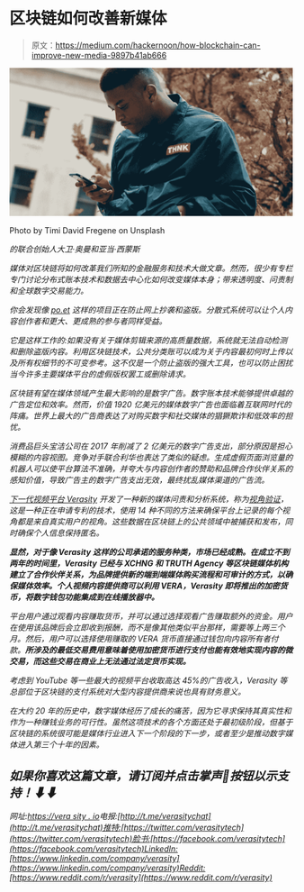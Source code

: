 # 区块链如何改善新媒体

> 原文：<https://medium.com/hackernoon/how-blockchain-can-improve-new-media-9897b41ab666>

![](img/1470fc850b9cae5ded78c0aa692cf7d0.png)

Photo by Timi David Fregene on Unsplash

[](https://verasity.io/)*的联合创始人大卫·奥曼和亚当·西蒙斯*

*媒体对区块链将如何改革我们所知的金融服务和技术大做文章。然而，很少有专栏专门讨论分布式账本技术和数据去中心化如何改变媒体本身；带来透明度、问责制和全球数字交易能力。*

*你会发现像 [po.et](http://po.et/) 这样的项目正在防止网上抄袭和盗版。分散式系统可以让个人内容创作者和更大、更成熟的参与者同样受益。*

*它是这样工作的:如果没有关于媒体剪辑来源的高质量数据，系统就无法自动检测和删除盗版内容。利用区块链技术，公共分类账可以成为关于内容最初何时上传以及所有权细节的不可变参考。这不仅是一个防止盗版的强大工具，也可以防止困扰当今许多主要媒体平台的虚假版权罢工或删除请求。*

*区块链有望在媒体领域产生最大影响的是数字广告。数字账本技术能够提供卓越的广告定位和效率。然而，价值 1920 亿美元的媒体数字广告也面临着互联网时代的阵痛。世界上最大的广告商表达了对购买数字和社交媒体的猖獗欺诈和低效率的担忧。*

*消费品巨头宝洁公司在 2017 年削减了 2 亿美元的数字广告支出，部分原因是担心模糊的内容视图。竞争对手联合利华也表达了类似的疑虑。生成虚假页面浏览量的机器人可以使平台算法不准确，并夸大与内容创作者的赞助和品牌合作伙伴关系的感知价值，导致广告主的数字广告支出无效，最终扰乱媒体渠道的广告流。*

*[下一代视频平台 Verasity](https://verasity.io/) 开发了一种新的媒体问责和分析系统，称为[视角验证](https://verasity.io/documents/verasity_whitepaper_eng.pdf)，这是一种正在申请专利的技术，使用 14 种不同的方法来确保平台上记录的每个视角都是来自真实用户的视角。这些数据在区块链上的公共领域中被捕获和发布，同时确保个人信息保持匿名。*

***显然，对于像 Verasity 这样的公司承诺的服务种类，市场已经成熟。在成立不到两年的时间里，Verasity 已经与 XCHNG 和 TRUTH Agency 等区块链媒体机构建立了合作伙伴关系，为品牌提供新的端到端媒体购买流程和可审计的方式，以确保媒体效率。个人视频内容提供商可以利用 VERA，Verasity 即将推出的加密货币，将数字钱包功能集成到在线播放器中。***

*平台用户通过观看内容赚取货币，并可以通过选择观看广告赚取额外的资金。用户在使用该品牌后会立即收到报酬，而不是像其他类似平台那样，需要等上两三个月。然后，用户可以选择使用赚取的 VERA 货币直接通过钱包向内容所有者付款。**所涉及的最低交易费用意味着使用加密货币进行支付也能有效地实现内容的微交易，而这些交易在商业上无法通过法定货币实现。***

*考虑到 YouTube 等一些最大的视频平台收取高达 45%的广告收入，Verasity 等总部位于区块链的支付系统对大型内容提供商来说也具有财务意义。*

*在大约 20 年的历史中，数字媒体经历了成长的痛苦，因为它寻求保持其真实性和作为一种赚钱业务的可行性。虽然这项技术的各个方面还处于最初级阶段，但基于区块链的系统很可能是媒体行业进入下一个阶段的下一步，或者至少是推动数字媒体进入第三个十年的因素。*

## *如果你喜欢这篇文章，请订阅并点击掌声👏按钮以示支持！⬇⬇*

*网址:[https://vera sity . io](https://verasity.io)电报:[http://t.me/verasitychat](http://t.me/verasitychat)推特:[https://twitter.com/verasitytech](https://twitter.com/verasitytech)脸书:[https://facebook.com/verasitytech](https://facebook.com/verasitytech)LinkedIn:[https://www.linkedin.com/company/verasity](https://www.linkedin.com/company/verasity)Reddit:[https://www.reddit.com/r/verasity](https://www.reddit.com/r/verasity)*